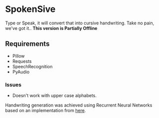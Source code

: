 # SpokenSive
Type or Speak, it will convert that into cursive handwriting. Take no pain, we've got it.. <b>This version is Partially Offline</b>


## Requirements
- Pillow
- Requests
- SpeechRecognition
- PyAudio

### Issues 
- Doesn't work with upper case alphabets.

Handwriting generation was achieved using Recurrent Neural Networks based on an implementation from 
[here](https://github.com/theSage21/handwritten).



